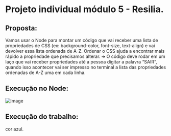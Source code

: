 # Projeto individual módulo 5 - Resilia.

## Proposta:
Vamos usar o Node para montar um código que vai receber uma lista de 
propriedades de CSS (ex: background-color, font-size, text-align) e vai devolver 
essa lista ordenada de A-Z. Ordenar o CSS ajuda a encontrar mais rápido a 
propriedade que precisamos alterar.
➔ O código deve rodar em um laço que vai receber propriedades até a 
pessoa digitar a palavra “SAIR”, quando isso acontecer vai ser impresso 
no terminal a lista das propriedades ordenadas de A-Z uma em cada linha.

## Execução no Node:
![image](https://user-images.githubusercontent.com/114074031/218203782-0f4eb8fa-128a-42a7-af01-30c8cbadd8d2.png)


## Execução do trabalho:
cor azul.

